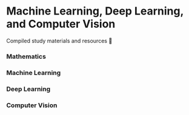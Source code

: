 # Machine Learning, Deep Learning, and Computer Vision
Compiled study materials and resources :pencil:

### Mathematics


### Machine Learning


### Deep Learning


### Computer Vision
